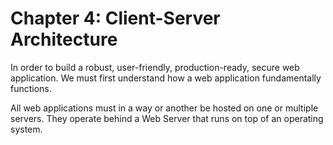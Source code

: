 # Chapter 4: Client-Server Architecture

In order to build a robust, user-friendly, production-ready, secure web application. We must first understand how a web application fundamentally functions.

All web applications must in a way or another be hosted on one or multiple servers. They operate behind a Web Server that runs on top of an operating system.


